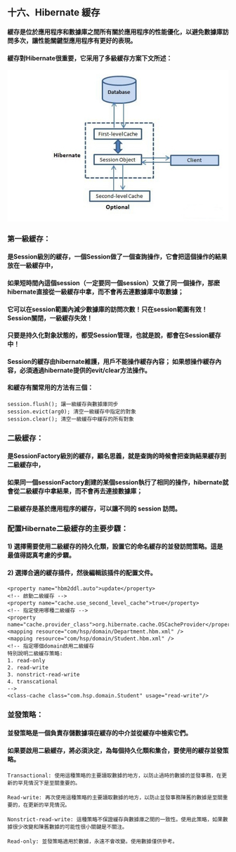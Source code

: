 ## 十六、Hibernate 緩存
#### 緩存是位於應用程序和數據庫之間所有關於應用程序的性能優化，以避免數據庫訪問多次，讓性能關鍵型應用程序有更好的表現。
#### 緩存對Hibernate很重要，它采用了多級緩存方案下文所述：
<img src="../images/Hibernate_Cache.jpg">

### 第一級緩存：
#### 是Session級別的緩存，一個Session做了一個查詢操作，它會把這個操作的結果放在一級緩存中，
#### 如果短時間內這個session（一定要同一個session）又做了同一個操作，那麽hibernate直接從一級緩存中拿，而不會再去連數據庫中取數據；
#### 它可以在session範圍內減少數據庫的訪問次數！只在session範圍有效！ Session關閉，一級緩存失效！
#### 只要是持久化對象狀態的，都受Session管理，也就是說，都會在Session緩存中！
#### Session的緩存由hibernate維護，用戶不能操作緩存內容； 如果想操作緩存內容，必須通過hibernate提供的evit/clear方法操作。
#### 和緩存有關常用的方法有三個：
	session.flush(); 讓一級緩存與數據庫同步
	session.evict(arg0); 清空一級緩存中指定的對象
	session.clear(); 清空一級緩存中緩存的所有對象

### 二級緩存：
#### 是SessionFactory級別的緩存，顧名思義，就是查詢的時候會把查詢結果緩存到二級緩存中，
#### 如果同一個sessionFactory創建的某個session執行了相同的操作，hibernate就會從二級緩存中拿結果，而不會再去連接數據庫；
#### 二級緩存是基於應用程序的緩存，可以讓不同的 session 訪問。

### 配置Hibernate二級緩存的主要步驟：

#### 1) 選擇需要使用二級緩存的持久化類，設置它的命名緩存的並發訪問策略。這是最值得認真考慮的步驟。

#### 2) 選擇合適的緩存插件，然後編輯該插件的配置文件。

	<property name="hbm2ddl.auto">update</property>
	<!-- 啟動二級緩存 -->
	<property name="cache.use_second_level_cache">true</property>
	<!-- 指定使用哪種二級緩存 -->
	<property name="cache.provider_class">org.hibernate.cache.OSCacheProvider</property>
	<mapping resource="com/hsp/domain/Department.hbm.xml" />
	<mapping resource="com/hsp/domain/Student.hbm.xml" />
	<!-- 指定哪個domain啟用二級緩存 
	特別說明二級緩存策略:
	1. read-only
	2. read-write
	3. nonstrict-read-write
	4. transcational
	-->
	<class-cache class="com.hsp.domain.Student" usage="read-write"/>

### 並發策略：
#### 並發策略是一個負責存儲數據項在緩存的中介並從緩存中檢索它們。
#### 如果要啟用二級緩存，將必須決定，為每個持久化類和集合，要使用的緩存並發策略。

	Transactional: 使用這種策略的主要讀取數據的地方，以防止過時的數據的並發事務，在更新的罕見情況下是至關重要的。

	Read-write: 再次使用這種策略的主要讀取數據的地方，以防止並發事務陳舊的數據是至關重要的，在更新的罕見情況。

	Nonstrict-read-write: 這種策略不保證緩存與數據庫之間的一致性。使用此策略，如果數據很少改變和陳舊數據的可能性很小關鍵是不關注。

	Read-only: 並發策略適用於數據，永遠不會改變。使用數據僅供參考。

